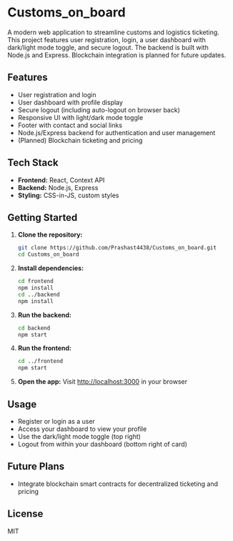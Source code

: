 # Customs_on_board

A modern web application to streamline customs and logistics ticketing. This project features user registration, login, a user dashboard with dark/light mode toggle, and secure logout. The backend is built with Node.js and Express. Blockchain integration is planned for future updates.

## Features
- User registration and login
- User dashboard with profile display
- Secure logout (including auto-logout on browser back)
- Responsive UI with light/dark mode toggle
- Footer with contact and social links
- Node.js/Express backend for authentication and user management
- (Planned) Blockchain ticketing and pricing

## Tech Stack
- **Frontend:** React, Context API
- **Backend:** Node.js, Express
- **Styling:** CSS-in-JS, custom styles

## Getting Started
1. **Clone the repository:**
   ```bash
   git clone https://github.com/Prashast4438/Customs_on_board.git
   cd Customs_on_board
   ```
2. **Install dependencies:**
   ```bash
   cd frontend
   npm install
   cd ../backend
   npm install
   ```
3. **Run the backend:**
   ```bash
   cd backend
   npm start
   ```
4. **Run the frontend:**
   ```bash
   cd ../frontend
   npm start
   ```
5. **Open the app:**
   Visit [http://localhost:3000](http://localhost:3000) in your browser

## Usage
- Register or login as a user
- Access your dashboard to view your profile
- Use the dark/light mode toggle (top right)
- Logout from within your dashboard (bottom right of card)

## Future Plans
- Integrate blockchain smart contracts for decentralized ticketing and pricing

## License
MIT
